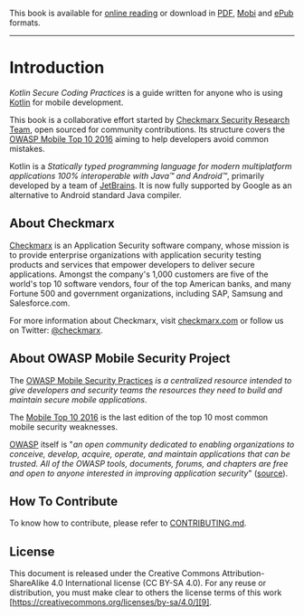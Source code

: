 This book is available for [online reading][online] or download in [PDF][pdf],
[Mobi][mobi] and [ePub][epub] formats.

---

# Introduction

*Kotlin Secure Coding Practices* is a guide written for anyone who is using
[Kotlin][1] for mobile development.

This book is a collaborative effort started by [Checkmarx Security Research
Team][2], open sourced for community contributions. Its structure covers the
[OWASP Mobile Top 10 2016][3] aiming to help developers avoid common
mistakes.

Kotlin is a _Statically typed programming language for modern multiplatform
applications 100% interoperable with Java™ and Android™_, primarily developed
by a team of [JetBrains][4]. It is now fully supported by Google as an
alternative to Android standard Java compiler.

## About Checkmarx

[Checkmarx][2] is an Application Security software company, whose mission is to
provide enterprise organizations with application security testing products
and services that empower developers to deliver secure applications. Amongst
the company's 1,000 customers are five of the world's top 10 software vendors,
four of the top American banks, and many Fortune 500 and government
organizations, including SAP, Samsung and Salesforce.com.

For more information about Checkmarx, visit [checkmarx.com][5]
or follow us on Twitter: [@checkmarx][6].

## About OWASP Mobile Security Project

The [OWASP Mobile Security Practices][7] _is a centralized resource intended to
give developers and security teams the resources they need to build and maintain
secure mobile applications_.

The [Mobile Top 10 2016][3] is the last edition of the top 10 most common mobile
security weaknesses.

[OWASP][4] itself is "_an open community dedicated to enabling organizations to
conceive, develop, acquire, operate, and maintain applications that can be
trusted. All of the OWASP tools, documents, forums, and chapters are free and
open to anyone interested in improving application security_" ([source][5]).

## How To Contribute

To know how to contribute, please refer to [CONTRIBUTING.md][8].

## License

This document is released under the Creative Commons Attribution-ShareAlike 4.0
International license (CC BY-SA 4.0). For any reuse or distribution, you must
make clear to others the license terms of this work
[https://creativecommons.org/licenses/by-sa/4.0/][9].

[online]: https://checkmarx.gitbooks.io/kotlin-scp/content/
[pdf]: https://legacy.gitbook.com/download/pdf/book/checkmarx/kotlin-scp
[mobi]: https://legacy.gitbook.com/download/mobi/book/checkmarx/kotlin-scp
[epub]: https://legacy.gitbook.com/download/epub/book/checkmarx/kotlin-scp

[1]: https://kotlinlang.org/
[2]: http://chkmrx.co/2sffXFr
[3]: https://www.owasp.org/index.php/Mobile_Top_10_2016-Top_10
[4]: https://www.jetbrains.com/
[5]: https://checkmar.com
[6]: https://www.twitter.com/checkmarx
[7]: https://www.owasp.org/index.php/OWASP_Mobile_Security_Project
[8]: ./CONTRIBUTING.md
[9]: https://creativecommons.org/licenses/by-sa/4.0/
